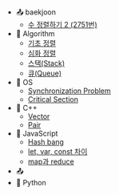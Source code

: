 -	:outbox_tray: baekjoon
	- [수 정렬하기 2 (2751번)](./docs/Baekjoon/2019-10-18-endl.md)
-	:nail_care: Algorithm
	-	[기초 정렬](./docs/Algorithm/2019-09-18-basic_sorting.md)
	-	[심화 정렬](./docs/Algorithm/2019-09-18-deep_sorting.md)
	- [스택(Stack)](./docs/Algorithm/2019-11-05_stack.md)
	- [큐(Queue)](docs\Algorithm\2019-11-05_queue.md)
-	:peach: OS
	-	[Synchronization Problem](./docs/OS/2019-09-25-Synchronization.md)
	- [Critical Section](./docs/OS/2019-09-30-CriticalSection_Solution.md)
- :green_apple: C++
	- [Vector](./docs/C++/2019-09-26-vector.md)
	- [Pair](./docs/C++/2019-10-15-pair.md)
-	:lemon: JavaScript
 	- [Hash bang](./docs/JavaScript/2019-11-24-hash_bang.md)
	- [let, var, const 차이](./docs/JavaScript/2019-11-26-let_var_const.md)
	- [map과 reduce](./docs/JavaScript/2019-11-29-map_reduce.md)
-	:outbox_tray:
-	:snake: Python

